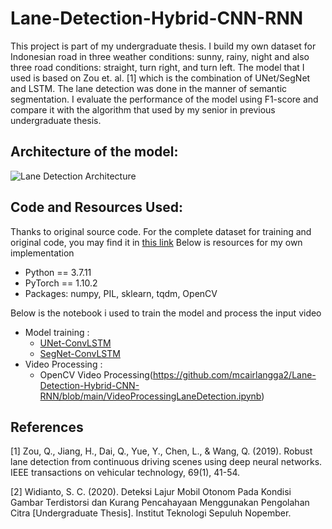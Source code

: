 # Lane-Detection-Hybrid-CNN-RNN
This project is part of my undergraduate thesis. I build my own dataset for Indonesian road in three weather conditions: sunny, rainy, night and also three road conditions: straight, turn right, and turn left. The model that I used is based on Zou et. al. [1] which is the combination of UNet/SegNet and LSTM. The lane detection was done in the manner of semantic segmentation. I evaluate the performance of the model using F1-score and compare it with the algorithm that used by my senior in previous undergraduate thesis. 

## Architecture of the model:
![Lane Detection Architecture](https://user-images.githubusercontent.com/95354928/194760765-197392f5-0300-4322-8e4b-7c51a99c6474.png)

## Code and Resources Used:
Thanks to original source code. For the complete dataset for training and original code, you may find it in [this link](https://github.com/qinnzou/Robust-Lane-Detection)
Below is resources for my own implementation
- Python == 3.7.11
- PyTorch == 1.10.2
- Packages: numpy, PIL, sklearn, tqdm, OpenCV

Below is the notebook i used to train the model and process the input video
- Model training : 
  - [UNet-ConvLSTM](https://github.com/mcairlangga2/Lane-Detection-Hybrid-CNN-RNN/blob/main/UNet-ConvLSTM%20train.ipynb)
  - [SegNet-ConvLSTM](https://github.com/mcairlangga2/Lane-Detection-Hybrid-CNN-RNN/blob/main/SegNet-ConvLstm%20train.ipynb)
- Video Processing :
  - OpenCV Video Processing(https://github.com/mcairlangga2/Lane-Detection-Hybrid-CNN-RNN/blob/main/VideoProcessingLaneDetection.ipynb)

## References
[1] Zou, Q., Jiang, H., Dai, Q., Yue, Y., Chen, L., & Wang, Q. (2019). Robust lane detection from continuous driving scenes using deep neural networks. IEEE transactions on vehicular technology, 69(1), 41-54.

[2] Widianto, S. C. (2020). Deteksi Lajur Mobil Otonom Pada Kondisi Gambar Terdistorsi dan Kurang Pencahayaan Menggunakan Pengolahan Citra [Undergraduate Thesis]. Institut Teknologi Sepuluh Nopember.
